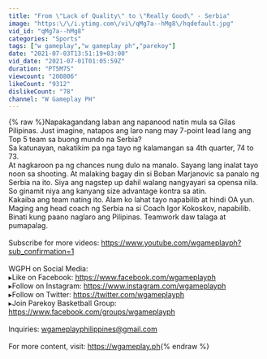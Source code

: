 ```yaml
---
title: "From \"Lack of Quality\" to \"Really Good\" - Serbia"
image: "https:\/\/i.ytimg.com\/vi\/qMg7a--hMg8\/hqdefault.jpg"
vid_id: "qMg7a--hMg8"
categories: "Sports"
tags: ["w gameplay","w gameplay ph","parekoy"]
date: "2021-07-03T13:51:19+03:00"
vid_date: "2021-07-01T01:05:59Z"
duration: "PT5M7S"
viewcount: "200806"
likeCount: "9312"
dislikeCount: "78"
channel: "W Gameplay PH"
---
```

{% raw %}Napakagandang laban ang napanood natin mula sa Gilas Pilipinas. Just imagine, natapos ang laro nang may 7-point lead lang ang Top 5 team sa buong mundo na Serbia?<br />Sa katunayan, nakatikim pa nga tayo ng kalamangan sa 4th quarter, 74 to 73.<br />At nagkaroon pa ng chances nung dulo na manalo. Sayang lang inalat tayo noon sa shooting. At malaking bagay din si Boban Marjanovic sa panalo ng Serbia na ito. Siya ang nagstep up dahil walang nangyayari sa opensa nila. So ginamit niya ang kanyang size advantage kontra sa atin.<br />Kakaiba ang team nating ito. Alam ko lahat tayo napabilib at hindi OA yun. Maging ang head coach ng Serbia na si Coach Igor Kokoskov, napabilib. Binati kung paano naglaro ang Pilipinas. Teamwork daw talaga at pumapalag.<br /><br />Subscribe for more videos: <a rel="nofollow" target="blank" href="https://www.youtube.com/wgameplayph?sub_confirmation=1">https://www.youtube.com/wgameplayph?sub_confirmation=1</a><br /><br />WGPH on Social Media:<br />▸Like on Facebook: <a rel="nofollow" target="blank" href="https://www.facebook.com/wgameplayph">https://www.facebook.com/wgameplayph</a><br />▸Follow on Instagram: <a rel="nofollow" target="blank" href="https://www.instagram.com/wgameplayph">https://www.instagram.com/wgameplayph</a><br />▸Follow on Twitter: <a rel="nofollow" target="blank" href="https://twitter.com/wgameplayph">https://twitter.com/wgameplayph</a><br />▸Join Parekoy Basketball Group: <a rel="nofollow" target="blank" href="https://www.facebook.com/groups/wgameplayph">https://www.facebook.com/groups/wgameplayph</a><br /><br />Inquiries: wgameplayphilippines@gmail.com<br /><br />For more content, visit: <a rel="nofollow" target="blank" href="https://wgameplay.ph">https://wgameplay.ph</a>{% endraw %}
